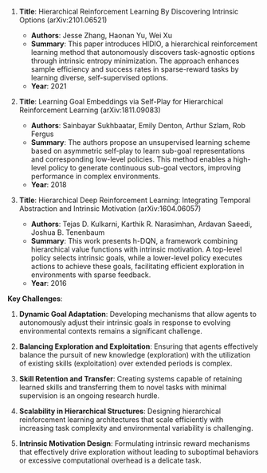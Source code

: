 1. **Title**: Hierarchical Reinforcement Learning By Discovering Intrinsic Options (arXiv:2101.06521)
   - **Authors**: Jesse Zhang, Haonan Yu, Wei Xu
   - **Summary**: This paper introduces HIDIO, a hierarchical reinforcement learning method that autonomously discovers task-agnostic options through intrinsic entropy minimization. The approach enhances sample efficiency and success rates in sparse-reward tasks by learning diverse, self-supervised options.
   - **Year**: 2021

2. **Title**: Learning Goal Embeddings via Self-Play for Hierarchical Reinforcement Learning (arXiv:1811.09083)
   - **Authors**: Sainbayar Sukhbaatar, Emily Denton, Arthur Szlam, Rob Fergus
   - **Summary**: The authors propose an unsupervised learning scheme based on asymmetric self-play to learn sub-goal representations and corresponding low-level policies. This method enables a high-level policy to generate continuous sub-goal vectors, improving performance in complex environments.
   - **Year**: 2018

3. **Title**: Hierarchical Deep Reinforcement Learning: Integrating Temporal Abstraction and Intrinsic Motivation (arXiv:1604.06057)
   - **Authors**: Tejas D. Kulkarni, Karthik R. Narasimhan, Ardavan Saeedi, Joshua B. Tenenbaum
   - **Summary**: This work presents h-DQN, a framework combining hierarchical value functions with intrinsic motivation. A top-level policy selects intrinsic goals, while a lower-level policy executes actions to achieve these goals, facilitating efficient exploration in environments with sparse feedback.
   - **Year**: 2016

**Key Challenges**:

1. **Dynamic Goal Adaptation**: Developing mechanisms that allow agents to autonomously adjust their intrinsic goals in response to evolving environmental contexts remains a significant challenge.

2. **Balancing Exploration and Exploitation**: Ensuring that agents effectively balance the pursuit of new knowledge (exploration) with the utilization of existing skills (exploitation) over extended periods is complex.

3. **Skill Retention and Transfer**: Creating systems capable of retaining learned skills and transferring them to novel tasks with minimal supervision is an ongoing research hurdle.

4. **Scalability in Hierarchical Structures**: Designing hierarchical reinforcement learning architectures that scale efficiently with increasing task complexity and environmental variability is challenging.

5. **Intrinsic Motivation Design**: Formulating intrinsic reward mechanisms that effectively drive exploration without leading to suboptimal behaviors or excessive computational overhead is a delicate task. 